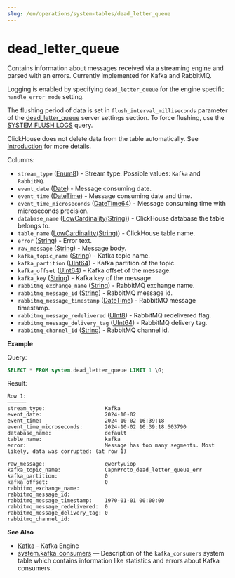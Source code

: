 ```yaml
---
slug: /en/operations/system-tables/dead_letter_queue
---
```

# dead_letter_queue

Contains information about messages received via a streaming engine and parsed with an errors. Currently implemented for Kafka and RabbitMQ.

Logging is enabled by specifying `dead_letter_queue` for the engine specific `handle_error_mode` setting.

The flushing period of data is set in `flush_interval_milliseconds` parameter of the [dead_letter_queue](../../operations/server-configuration-parameters/settings.md#server_configuration_parameters-dead_letter_queue) server settings section. To force flushing, use the [SYSTEM FLUSH LOGS](../../sql-reference/statements/system.md#query_language-system-flush_logs) query.

ClickHouse does not delete data from the table automatically. See [Introduction](../../operations/system-tables/index.md#system-tables-introduction) for more details.

Columns:

- `stream_type` ([Enum8](../../sql-reference/data-types/enum.md)) - Stream type. Possible values: `Kafka` and `RabbitMQ`.
- `event_date` ([Date](../../sql-reference/data-types/date.md)) - Message consuming date.
- `event_time` ([DateTime](../../sql-reference/data-types/datetime.md)) - Message consuming date and time.
- `event_time_microseconds` ([DateTime64](../../sql-reference/data-types/datetime64.md)) - Message consuming time with microseconds precision.
- `database_name` ([LowCardinality(String)](../../sql-reference/data-types/string.md)) - ClickHouse database the table belongs to.
- `table_name` ([LowCardinality(String)](../../sql-reference/data-types/string.md)) - ClickHouse table name.
- `error` ([String](../../sql-reference/data-types/string.md)) - Error text.
- `raw_message` ([String](../../sql-reference/data-types/string.md)) - Message body.
- `kafka_topic_name` ([String](../../sql-reference/data-types/string.md)) - Kafka topic name.
- `kafka_partition` ([UInt64](../../sql-reference/data-types/int-uint.md)) - Kafka partition of the topic.
- `kafka_offset` ([UInt64](../../sql-reference/data-types/int-uint.md)) - Kafka offset of the message.
- `kafka_key` ([String](../../sql-reference/data-types/string.md)) - Kafka key of the message.
- `rabbitmq_exchange_name` ([String](../../sql-reference/data-types/string.md)) - RabbitMQ exchange name.
- `rabbitmq_message_id` ([String](../../sql-reference/data-types/string.md)) - RabbitMQ message id.
- `rabbitmq_message_timestamp` ([DateTime](../../sql-reference/data-types/datetime.md)) - RabbitMQ message timestamp.
- `rabbitmq_message_redelivered` ([UInt8](../../sql-reference/data-types/int-uint.md)) - RabbitMQ redelivered flag.
- `rabbitmq_message_delivery_tag` ([UInt64](../../sql-reference/data-types/int-uint.md)) - RabbitMQ delivery tag.
- `rabbitmq_channel_id` ([String](../../sql-reference/data-types/string.md)) - RabbitMQ channel id.


**Example**

Query:

``` sql
SELECT * FROM system.dead_letter_queue LIMIT 1 \G;
```

Result:

``` text
Row 1:
──────
stream_type:                   Kafka
event_date:                    2024-10-02
event_time:                    2024-10-02 16:39:18
event_time_microseconds:       2024-10-02 16:39:18.603790
database_name:                 default
table_name:                    kafka
error:                         Message has too many segments. Most likely, data was corrupted: (at row 1)

raw_message:                   qwertyuiop
kafka_topic_name:              CapnProto_dead_letter_queue_err
kafka_partition:               0
kafka_offset:                  0
rabbitmq_exchange_name:
rabbitmq_message_id:
rabbitmq_message_timestamp:    1970-01-01 00:00:00
rabbitmq_message_redelivered:  0
rabbitmq_message_delivery_tag: 0
rabbitmq_channel_id:
```

**See Also**

- [Kafka](../../engines/table-engines/integrations/kafka) - Kafka Engine
- [system.kafka_consumers](../../operations/system-tables/kafka_consumers.md#system_tables-kafka_consumers) — Description of the `kafka_consumers` system table which contains information like statistics and errors about Kafka consumers.
